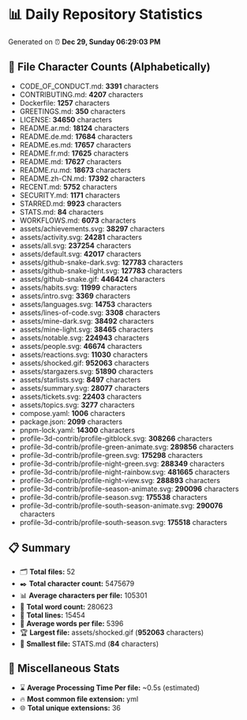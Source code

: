# 📊 Daily Repository Statistics
Generated on ⏰ **Dec 29, Sunday 06:29:03 PM**

## 📂 File Character Counts (Alphabetically)
- CODE_OF_CONDUCT.md: **3391** characters
- CONTRIBUTING.md: **4207** characters
- Dockerfile: **1257** characters
- GREETINGS.md: **350** characters
- LICENSE: **34650** characters
- README.ar.md: **18124** characters
- README.de.md: **17684** characters
- README.es.md: **17657** characters
- README.fr.md: **17625** characters
- README.md: **17627** characters
- README.ru.md: **18673** characters
- README.zh-CN.md: **17392** characters
- RECENT.md: **5752** characters
- SECURITY.md: **1171** characters
- STARRED.md: **9923** characters
- STATS.md: **84** characters
- WORKFLOWS.md: **6073** characters
- assets/achievements.svg: **38297** characters
- assets/activity.svg: **24281** characters
- assets/all.svg: **237254** characters
- assets/default.svg: **42017** characters
- assets/github-snake-dark.svg: **127783** characters
- assets/github-snake-light.svg: **127783** characters
- assets/github-snake.gif: **446424** characters
- assets/habits.svg: **11999** characters
- assets/intro.svg: **3369** characters
- assets/languages.svg: **14753** characters
- assets/lines-of-code.svg: **3308** characters
- assets/mine-dark.svg: **38492** characters
- assets/mine-light.svg: **38465** characters
- assets/notable.svg: **224943** characters
- assets/people.svg: **46674** characters
- assets/reactions.svg: **11030** characters
- assets/shocked.gif: **952063** characters
- assets/stargazers.svg: **51890** characters
- assets/starlists.svg: **8497** characters
- assets/summary.svg: **28077** characters
- assets/tickets.svg: **22403** characters
- assets/topics.svg: **3277** characters
- compose.yaml: **1006** characters
- package.json: **2099** characters
- pnpm-lock.yaml: **14300** characters
- profile-3d-contrib/profile-gitblock.svg: **308266** characters
- profile-3d-contrib/profile-green-animate.svg: **289856** characters
- profile-3d-contrib/profile-green.svg: **175298** characters
- profile-3d-contrib/profile-night-green.svg: **288349** characters
- profile-3d-contrib/profile-night-rainbow.svg: **481665** characters
- profile-3d-contrib/profile-night-view.svg: **288893** characters
- profile-3d-contrib/profile-season-animate.svg: **290096** characters
- profile-3d-contrib/profile-season.svg: **175538** characters
- profile-3d-contrib/profile-south-season-animate.svg: **290076** characters
- profile-3d-contrib/profile-south-season.svg: **175518** characters

## 📋 Summary
- 🗂️ **Total files:** 52
- ✒️ **Total character count:** 5475679
- 📊 **Average characters per file:** 105301
- 📝 **Total word count:** 280623
- 🧾 **Total lines:** 15454
- 📐 **Average words per file:** 5396
- 🏆 **Largest file:** assets/shocked.gif (**952063** characters)
- 🥉 **Smallest file:** STATS.md (**84** characters)

## 🌟 Miscellaneous Stats
- ⌛ **Average Processing Time Per file:** ~0.5s (estimated)
- 🔥 **Most common file extension:** yml
- 🌐 **Total unique extensions:** 36
